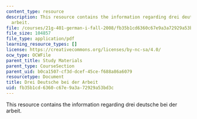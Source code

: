 ```yaml
---
content_type: resource
description: This resource contains the information regarding drei deutsche bei der
  arbeit.
file: /courses/21g-401-german-i-fall-2008/fb35b1cd6360c67e9a3a72929a53bd3c_MIT21G_401F08_drei_deut.pdf
file_size: 104857
file_type: application/pdf
learning_resource_types: []
license: https://creativecommons.org/licenses/by-nc-sa/4.0/
ocw_type: OCWFile
parent_title: Study Materials
parent_type: CourseSection
parent_uid: b0ca1507-cf3d-dcef-45ce-f688a86a6079
resourcetype: Document
title: Drei Deutsche bei der Arbeit
uid: fb35b1cd-6360-c67e-9a3a-72929a53bd3c
---
```

This resource contains the information regarding drei deutsche bei der arbeit.